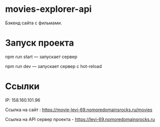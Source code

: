 # movies-explorer-api

Бэкенд сайта с фильмами.

# Запуск проекта

npm run start — запускает сервер

npm run dev — запускает сервер с hot-reload

# Ссылки

IP: 158.160.101.96

Ссылка на сайт : https://movie-levi-69.nomoredomainsrocks.ru/movies

Ссылка на API сервер проекта - https://levi-69.nomoredomainsrocks.ru
